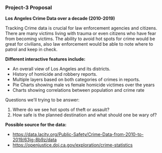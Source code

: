 ### Project-3 Proposal

<b>Los Angeles Crime Data over a decade (2010-2019)</b>

Tracking Crime data is crucial for law enforcement agencies and citizens. There are many victims living with trauma or even citizens who have fear from becoming victims. The ability to avoid hot spots for crime would be great for civilians, also law enforcement would be able to note where to patrol and keep in check.

<b>Different interactive features include:</b>
- An overall view of Los Angeles and its districts.
- History of homicide and robbery reports.
- Multiple layers based on both categories of crimes in reports.
- Pie Charts showing male vs female homicide victimes over the years
- Charts showing correlations between population and crime rate

Questions we'll trying to be answer:
1. Where do we see hot spots of theft or assault? 
2. How safe is the planned destination and what should one be wary of?

<b>Possible source for the data:</b>
- https://data.lacity.org/Public-Safety/Crime-Data-from-2010-to-2019/63jg-8b9z/data
- https://openjustice.doj.ca.gov/exploration/crime-statistics
